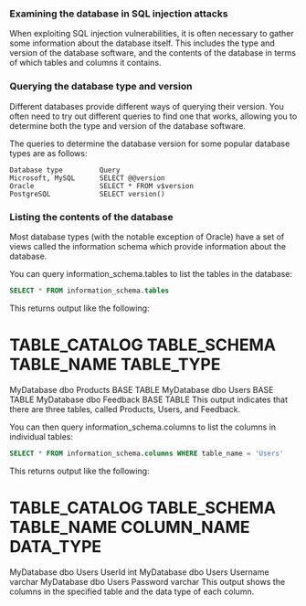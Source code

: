 <h3> Examining the database in SQL injection attacks </h3>

When exploiting SQL injection vulnerabilities, it is often necessary to gather some information about the database itself. This includes the type and version of the database software, and the contents of the database in terms of which tables and columns it contains.

<h3> Querying the database type and version </h3>

Different databases provide different ways of querying their version. You often need to try out different queries to find one that works, allowing you to determine both the type and version of the database software.

The queries to determine the database version for some popular database types are as follows:

```
Database type         Query
Microsoft, MySQL      SELECT @@version
Oracle                SELECT * FROM v$version
PostgreSQL            SELECT version()
```

<h3> Listing the contents of the database </h3>

Most database types (with the notable exception of Oracle) have a set of views called the information schema which provide information about the database.

You can query information_schema.tables to list the tables in the database:

```sql
SELECT * FROM information_schema.tables
```

This returns output like the following:

TABLE_CATALOG  TABLE_SCHEMA  TABLE_NAME  TABLE_TYPE
=====================================================
MyDatabase     dbo           Products    BASE TABLE
MyDatabase     dbo           Users       BASE TABLE
MyDatabase     dbo           Feedback    BASE TABLE
This output indicates that there are three tables, called Products, Users, and Feedback.

You can then query information_schema.columns to list the columns in individual tables:

```sql
SELECT * FROM information_schema.columns WHERE table_name = 'Users'
```

This returns output like the following:

TABLE_CATALOG  TABLE_SCHEMA  TABLE_NAME  COLUMN_NAME  DATA_TYPE
=================================================================
MyDatabase     dbo           Users       UserId       int
MyDatabase     dbo           Users       Username     varchar
MyDatabase     dbo           Users       Password     varchar
This output shows the columns in the specified table and the data type of each column.
